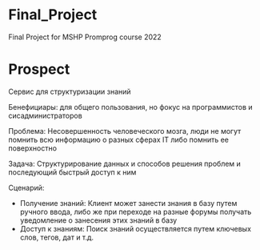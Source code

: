 # Final_Project

Final Project for MSHP Promprog course 2022


# Prospect

Сервис для структуризации знаний

Бенефициары: для общего пользования, но фокус на программистов и сисадминистраторов

Проблема: Несовершенность человеческого мозга, люди не могут помнить всю информацию о разных сферах IT либо помнить ее поверхностно

Задача: Структурирование данных и способов решения проблем и последующий быстрый доступ к ним


Сценарий:
 - Получение знаний: Клиент может занести знания в базу путем ручного ввода, либо же при переходе
   на разные форумы получать уведомление о занесения этих знаний в базу
 - Доступ к знаниям: Поиск знаний осуществляется путем ключевых слов, тегов, дат и т.д.
